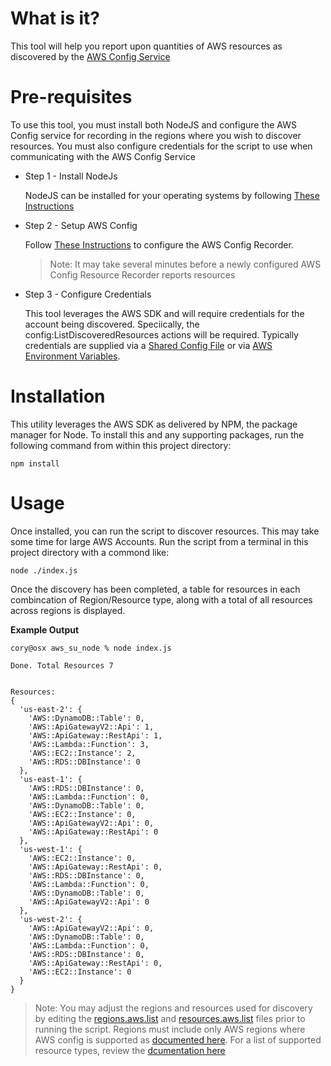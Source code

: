 # What is it?

This tool will help you report upon quantities of AWS resources as discovered by the [AWS Config Service](https://aws.amazon.com/config/)

# Pre-requisites

To use this tool, you must install both NodeJS and configure the AWS Config service for recording in the regions where you wish to discover resources. You must also configure credentials for the script to use when communicating with the AWS Config Service

*   Step 1 - Install NodeJs

    NodeJS can be installed for your operating systems by following [These Instructions](https://nodejs.org/en/download/package-manager/)

*   Step 2 - Setup AWS Config

    Follow [These Instructions](https://docs.aws.amazon.com/config/latest/developerguide/gs-console.html) to configure the AWS Config Recorder.

    >   Note: It may take several minutes before a newly configured AWS Config Resource Recorder reports resources


*   Step 3 - Configure Credentials

    This tool leverages the AWS SDK and will require credentials for the account being discovered. Speciically, the config:ListDiscoveredResources actions will be required.  Typically credentials are supplied via a [Shared Config File](https://docs.aws.amazon.com/sdk-for-javascript/v2/developer-guide/loading-node-credentials-shared.html) or via [AWS Environment Variables](https://docs.aws.amazon.com/sdk-for-javascript/v2/developer-guide/loading-node-credentials-environment.html).



# Installation  
This utility leverages the AWS SDK as delivered by NPM, the package manager for Node.  To install this and any supporting packages, run the following command from within this project directory:
  

```shell
npm install
```

# Usage
Once installed, you can run the script to discover resources.  This may take some time for large AWS Accounts.  Run the script from a terminal in this project directory with a commond like:


```shell
node ./index.js
```

Once the discovery has been completed, a table for resources in each combincation of Region/Resource type, along with a total of all resources across regions is displayed.

**Example Output**
```
cory@osx aws_su_node % node index.js   

Done. Total Resources 7


Resources: 
{
  'us-east-2': {
    'AWS::DynamoDB::Table': 0,
    'AWS::ApiGatewayV2::Api': 1,
    'AWS::ApiGateway::RestApi': 1,
    'AWS::Lambda::Function': 3,
    'AWS::EC2::Instance': 2,
    'AWS::RDS::DBInstance': 0
  },
  'us-east-1': {
    'AWS::RDS::DBInstance': 0,
    'AWS::Lambda::Function': 0,
    'AWS::DynamoDB::Table': 0,
    'AWS::EC2::Instance': 0,
    'AWS::ApiGatewayV2::Api': 0,
    'AWS::ApiGateway::RestApi': 0
  },
  'us-west-1': {
    'AWS::EC2::Instance': 0,
    'AWS::ApiGateway::RestApi': 0,
    'AWS::RDS::DBInstance': 0,
    'AWS::Lambda::Function': 0,
    'AWS::DynamoDB::Table': 0,
    'AWS::ApiGatewayV2::Api': 0
  },
  'us-west-2': {
    'AWS::ApiGatewayV2::Api': 0,
    'AWS::DynamoDB::Table': 0,
    'AWS::Lambda::Function': 0,
    'AWS::RDS::DBInstance': 0,
    'AWS::ApiGateway::RestApi': 0,
    'AWS::EC2::Instance': 0
  }
}
```

> Note: You may adjust the regions and resources used for discovery by editing the [regions.aws.list](regions.aws.list) and [resources.aws.list](resources.aws.list) files prior to running the script.  Regions must include only AWS regions where AWS config is supported as [documented here](https://docs.aws.amazon.com/general/latest/gr/awsconfig.html).  For a list of supported resource types, review the [dcumentation here](https://docs.aws.amazon.com/config/latest/developerguide/resource-config-reference.html)